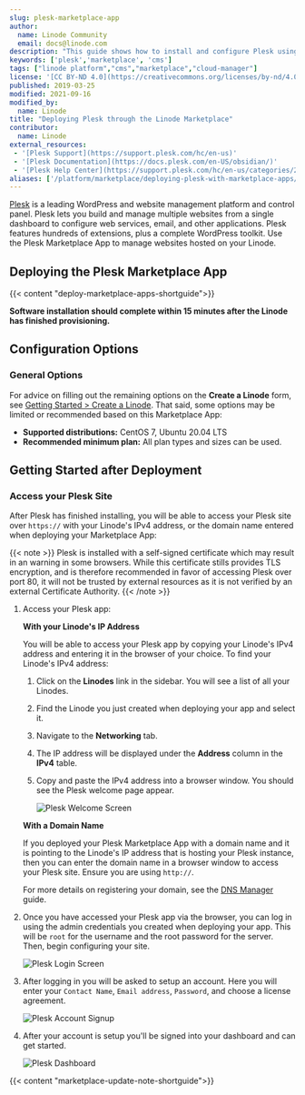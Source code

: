 ```yaml
---
slug: plesk-marketplace-app
author:
  name: Linode Community
  email: docs@linode.com
description: "This guide shows how to install and configure Plesk using the Linode Marketplace Apps. Plesk is a leading WordPress and website management control panel."
keywords: ['plesk','marketplace', 'cms']
tags: ["linode platform","cms","marketplace","cloud-manager"]
license: '[CC BY-ND 4.0](https://creativecommons.org/licenses/by-nd/4.0)'
published: 2019-03-25
modified: 2021-09-16
modified_by:
  name: Linode
title: "Deploying Plesk through the Linode Marketplace"
contributor:
  name: Linode
external_resources:
 - '[Plesk Support](https://support.plesk.com/hc/en-us)'
 - '[Plesk Documentation](https://docs.plesk.com/en-US/obsidian/)'
 - '[Plesk Help Center](https://support.plesk.com/hc/en-us/categories/201413825-Technical-Questions)'
aliases: ['/platform/marketplace/deploying-plesk-with-marketplace-apps/', '/platform/marketplace/deploying-plesk-with-marketplace-apps/','/guides/deploying-plesk-with-marketplace-apps/','/platform/one-click/deploy-plesk-with-one-click-apps/','/guides/deploy-plesk-with-one-click-apps/']
---
```


[Plesk](https://www.plesk.com) is a leading WordPress and website management platform and control panel. Plesk lets you build and manage multiple websites from a single dashboard to configure web services, email, and other applications. Plesk features hundreds of extensions, plus a complete WordPress toolkit. Use the Plesk Marketplace App to manage websites hosted on your Linode.

## Deploying the Plesk Marketplace App

{{< content "deploy-marketplace-apps-shortguide">}}

**Software installation should complete within 15 minutes after the Linode has finished provisioning.**

## Configuration Options

### General Options

For advice on filling out the remaining options on the **Create a Linode** form, see [Getting Started > Create a Linode](/docs/guides/getting-started/#create-a-linode). That said, some options may be limited or recommended based on this Marketplace App:

- **Supported distributions:** CentOS 7, Ubuntu 20.04 LTS
- **Recommended minimum plan:** All plan types and sizes can be used.

## Getting Started after Deployment

### Access your Plesk Site

After Plesk has finished installing, you will be able to access your Plesk site over `https://` with your Linode's IPv4 address, or the domain name entered when deploying your Marketplace App:

{{< note >}}
Plesk is installed with a self-signed certificate which may result in an warning in some browsers. While this certificate stills provides TLS encryption, and is therefore recommended in favor of accessing Plesk over port 80, it will not be trusted by external resources as it is not verified by an external Certificate Authority.
{{< /note >}}


1.  Access your Plesk app:

    **With your Linode's IP Address**

    You will be able to access your Plesk app by copying your Linode's IPv4 address and entering it in the browser of your choice. To find your Linode's IPv4 address:

    1. Click on the **Linodes** link in the sidebar. You will see a list of all your Linodes.

    1. Find the Linode you just created when deploying your app and select it.

    1. Navigate to the **Networking** tab.

    1. The IP address will be displayed under the **Address** column in the **IPv4** table.

    1. Copy and paste the IPv4 address into a browser window. You should see the Plesk welcome page appear.

        ![Plesk Welcome Screen](plesk-welcome-screen.png "Plesk Welcome Screen")

    **With a Domain Name**

    If you deployed your Plesk Marketplace App with a domain name and it is pointing to the Linode's IP address that is hosting your Plesk instance, then you can enter the domain name in a browser window to access your Plesk site. Ensure you are using `http://`.

    For more details on registering your domain, see the [DNS Manager](/docs/guides/dns-manager/) guide.

1.  Once you have accessed your Plesk app via the browser, you can log in using the admin credentials you created when deploying your app. This will be `root` for the username and the root password for the server. Then, begin configuring your site.

    ![Plesk Login Screen](plesk-login-screen.png "Plesk Login Screen")

1.  After logging in you will be asked to setup an account. Here you will enter your `Contact Name`, `Email address`, `Password`, and choose a license agreement.

    ![Plesk Account Signup](plesk-account-signup.png "Plesk Account Signup")

1.  After your account is setup you'll be signed into your dashboard and can get started.

    ![Plesk Dashboard](plesk-dashboard-screen.png "Plesk Dashboard")

{{< content "marketplace-update-note-shortguide">}}
